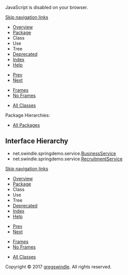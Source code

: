 JavaScript is disabled on your browser.

[Skip navigation
    links](#skip.navbar.top "Skip navigation links")

  - [Overview](../../../../overview-summary.md)
  - [Package](package-summary.md)
  - Class
  - Use
  - Tree
  - [Deprecated](../../../../deprecated-list.md)
  - [Index](../../../../index-all.md)
  - [Help](../../../../help-doc.md)

<!-- end list -->

  - [Prev](../../../../net/swindle/springdemo/domain/package-tree.md)
  - [Next](../../../../net/swindle/springdemo/serviceimpl/package-tree.md)

<!-- end list -->

  - [Frames](../../../../index.md?net/swindle/springdemo/service/package-tree.md)
  - [No Frames](package-tree.md)

<!-- end list -->

  - [All Classes](../../../../allclasses-noframe.md)

Package Hierarchies:

  - [All
    Packages](../../../../overview-tree.md)

## Interface Hierarchy

  - net.swindle.springdemo.service.[BusinessService](../../../../net/swindle/springdemo/service/BusinessService.md "interface in net.swindle.springdemo.service")
  - net.swindle.springdemo.service.[RecruitmentService](../../../../net/swindle/springdemo/service/RecruitmentService.md "interface in net.swindle.springdemo.service")

[Skip navigation
    links](#skip.navbar.bottom "Skip navigation links")

  - [Overview](../../../../overview-summary.md)
  - [Package](package-summary.md)
  - Class
  - Use
  - Tree
  - [Deprecated](../../../../deprecated-list.md)
  - [Index](../../../../index-all.md)
  - [Help](../../../../help-doc.md)

<!-- end list -->

  - [Prev](../../../../net/swindle/springdemo/domain/package-tree.md)
  - [Next](../../../../net/swindle/springdemo/serviceimpl/package-tree.md)

<!-- end list -->

  - [Frames](../../../../index.md?net/swindle/springdemo/service/package-tree.md)
  - [No Frames](package-tree.md)

<!-- end list -->

  - [All Classes](../../../../allclasses-noframe.md)

Copyright © 2017 [gregswindle](https://github.com/gregswindle). All
rights reserved.
